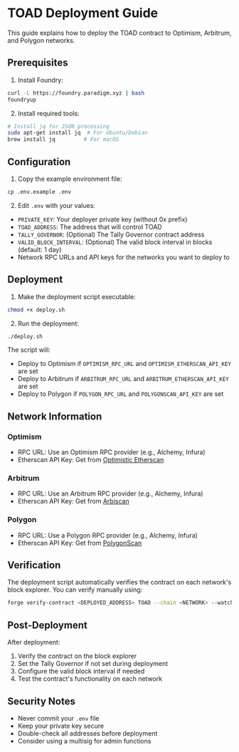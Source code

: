 # TOAD Deployment Guide

This guide explains how to deploy the TOAD contract to Optimism, Arbitrum, and Polygon networks.

## Prerequisites

1. Install Foundry:
```bash
curl -L https://foundry.paradigm.xyz | bash
foundryup
```

2. Install required tools:
```bash
# Install jq for JSON processing
sudo apt-get install jq  # For Ubuntu/Debian
brew install jq         # For macOS
```

## Configuration

1. Copy the example environment file:
```bash
cp .env.example .env
```

2. Edit `.env` with your values:
- `PRIVATE_KEY`: Your deployer private key (without 0x prefix)
- `TOAD_ADDRESS`: The address that will control TOAD
- `TALLY_GOVERNOR`: (Optional) The Tally Governor contract address
- `VALID_BLOCK_INTERVAL`: (Optional) The valid block interval in blocks (default: 1 day)
- Network RPC URLs and API keys for the networks you want to deploy to

## Deployment

1. Make the deployment script executable:
```bash
chmod +x deploy.sh
```

2. Run the deployment:
```bash
./deploy.sh
```

The script will:
- Deploy to Optimism if `OPTIMISM_RPC_URL` and `OPTIMISM_ETHERSCAN_API_KEY` are set
- Deploy to Arbitrum if `ARBITRUM_RPC_URL` and `ARBITRUM_ETHERSCAN_API_KEY` are set
- Deploy to Polygon if `POLYGON_RPC_URL` and `POLYGONSCAN_API_KEY` are set

## Network Information

### Optimism
- RPC URL: Use an Optimism RPC provider (e.g., Alchemy, Infura)
- Etherscan API Key: Get from [Optimistic Etherscan](https://optimistic.etherscan.io/apis)

### Arbitrum
- RPC URL: Use an Arbitrum RPC provider (e.g., Alchemy, Infura)
- Etherscan API Key: Get from [Arbiscan](https://arbiscan.io/apis)

### Polygon
- RPC URL: Use a Polygon RPC provider (e.g., Alchemy, Infura)
- Etherscan API Key: Get from [PolygonScan](https://polygonscan.com/apis)

## Verification

The deployment script automatically verifies the contract on each network's block explorer. You can verify manually using:

```bash
forge verify-contract <DEPLOYED_ADDRESS> TOAD --chain <NETWORK> --watch
```

## Post-Deployment

After deployment:
1. Verify the contract on the block explorer
2. Set the Tally Governor if not set during deployment
3. Configure the valid block interval if needed
4. Test the contract's functionality on each network

## Security Notes

- Never commit your `.env` file
- Keep your private key secure
- Double-check all addresses before deployment
- Consider using a multisig for admin functions 